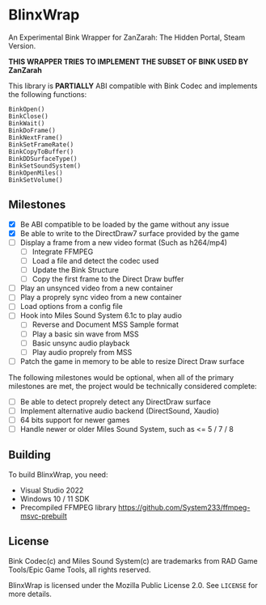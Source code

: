 # BlinxWrap
An Experimental Bink Wrapper for ZanZarah: The Hidden Portal, Steam Version.

**THIS WRAPPER TRIES TO IMPLEMENT THE SUBSET OF BINK USED BY ZanZarah**

This library is **PARTIALLY** ABI compatible with Bink Codec and implements the
following functions:
```
BinkOpen()
BinkClose()
BinkWait()
BinkDoFrame()
BinkNextFrame()
BinkSetFrameRate()
BinkCopyToBuffer()
BinkDDSurfaceType()
BinkSetSoundSystem()
BinkOpenMiles()
BinkSetVolume()
```

## Milestones

- [X] Be ABI compatible to be loaded by the game without any issue
- [X] Be able to write to the DirectDraw7 surface provided by the game
- [ ] Display a frame from a new video format (Such as h264/mp4)
    - [ ] Integrate FFMPEG
    - [ ] Load a file and detect the codec used
    - [ ] Update the Bink Structure
    - [ ] Copy the first frame to the Direct Draw buffer
- [ ] Play an unsynced video from a new container
- [ ] Play a proprely sync video from a new container
- [ ] Load options from a config file
- [ ] Hook into Miles Sound System 6.1c to play audio
    - [ ] Reverse and Document MSS Sample format
    - [ ] Play a basic sin wave from MSS
    - [ ] Basic unsync audio playback
    - [ ] Play audio proprely from MSS
- [ ] Patch the game in memory to be able to resize Direct Draw surface

The following milestones would be optional, when all of the primary milestones
are met, the project would be technically considered complete:
- [ ] Be able to detect proprely detect any DirectDraw surface
- [ ] Implement alternative audio backend (DirectSound, Xaudio)
- [ ] 64 bits support for newer games
- [ ] Handle newer or older Miles Sound System, such as <= 5 / 7 / 8

## Building

To build BlinxWrap, you need:
- Visual Studio 2022
- Windows 10 / 11 SDK
- Precompiled FFMPEG library https://github.com/System233/ffmpeg-msvc-prebuilt

## License

Bink Codec(c) and Miles Sound System(c) are trademarks from RAD Game Tools/Epic
Game Tools, all rights reserved.

BlinxWrap is licensed under the Mozilla Public License 2.0. See `LICENSE` for
more details.
